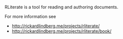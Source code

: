 RLiterate is a tool for reading and authoring documents.

For more information see

* http://rickardlindberg.me/projects/rliterate/
* http://rickardlindberg.me/projects/rliterate/book/
